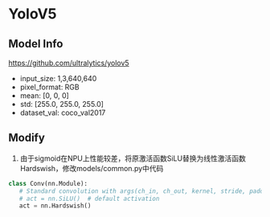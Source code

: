 # YoloV5

## Model Info
https://github.com/ultralytics/yolov5

- input_size: 1,3,640,640
- pixel_format: RGB
- mean: [0, 0, 0]
- std: [255.0, 255.0, 255.0]
- dataset_val: coco_val2017

## Modify
1. 由于sigmoid在NPU上性能较差，将原激活函数SiLU替换为线性激活函数Hardswish，修改models/common.py中代码

```python
class Conv(nn.Module):
   # Standard convolution with args(ch_in, ch_out, kernel, stride, padding, groups, dilation, activation)
   # act = nn.SiLU()  # default activation
   act = nn.Hardswish()
```